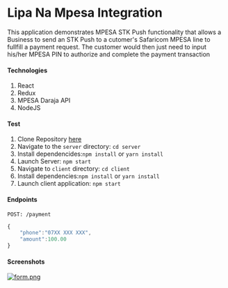 # Lipa Na Mpesa Integration
This application demonstrates MPESA STK Push functionality that allows a Business to send an STK Push to a cutomer's Safaricom MPESA line to fullfill a payment request. The customer would then just need to input his/her MPESA PIN to authorize and complete the payment transaction 
#### Technologies
1. React
2. Redux
3. MPESA Daraja API
4. NodeJS

#### Test
1. Clone Repository [here](https://github.com/ywalakamar/mpesa-web-integration.git)
2. Navigate to the `server` directory: `cd server`
3. Install dependencides:`npm install` or `yarn install`
4. Launch Server: `npm start`
5. Navigate to `client` directory: `cd client`
6. Install dependencies:`npm install` or `yarn install`
7. Launch client application: `npm start`
#### Endpoints
```POST: /payment```
```js
{
    "phone":"07XX XXX XXX", 
    "amount":100.00
}
```
#### Screenshots
[![form.png](https://i.postimg.cc/PqYc5vpm/form.png)](https://postimg.cc/VSs476F6)
